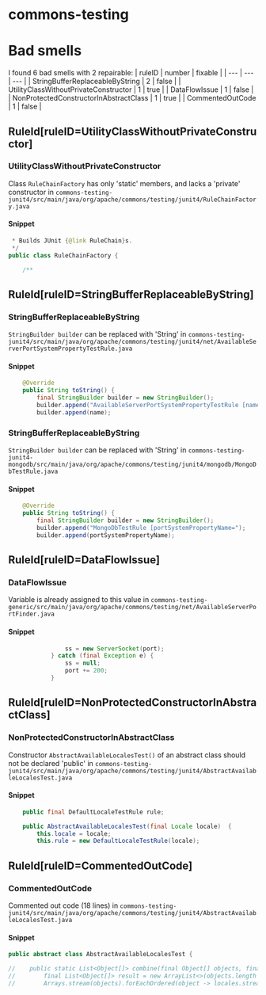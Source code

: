 # commons-testing 
 
# Bad smells
I found 6 bad smells with 2 repairable:
| ruleID | number | fixable |
| --- | --- | --- |
| StringBufferReplaceableByString | 2 | false |
| UtilityClassWithoutPrivateConstructor | 1 | true |
| DataFlowIssue | 1 | false |
| NonProtectedConstructorInAbstractClass | 1 | true |
| CommentedOutCode | 1 | false |
## RuleId[ruleID=UtilityClassWithoutPrivateConstructor]
### UtilityClassWithoutPrivateConstructor
Class `RuleChainFactory` has only 'static' members, and lacks a 'private' constructor
in `commons-testing-junit4/src/main/java/org/apache/commons/testing/junit4/RuleChainFactory.java`
#### Snippet
```java
 * Builds JUnit {@link RuleChain}s.
 */
public class RuleChainFactory {

    /**
```

## RuleId[ruleID=StringBufferReplaceableByString]
### StringBufferReplaceableByString
`StringBuilder builder` can be replaced with 'String'
in `commons-testing-junit4/src/main/java/org/apache/commons/testing/junit4/net/AvailableServerPortSystemPropertyTestRule.java`
#### Snippet
```java
    @Override
    public String toString() {
        final StringBuilder builder = new StringBuilder();
        builder.append("AvailableServerPortSystemPropertyTestRule [name=");
        builder.append(name);
```

### StringBufferReplaceableByString
`StringBuilder builder` can be replaced with 'String'
in `commons-testing-junit4-mongodb/src/main/java/org/apache/commons/testing/junit4/mongodb/MongoDbTestRule.java`
#### Snippet
```java
    @Override
    public String toString() {
        final StringBuilder builder = new StringBuilder();
        builder.append("MongoDbTestRule [portSystemPropertyName=");
        builder.append(portSystemPropertyName);
```

## RuleId[ruleID=DataFlowIssue]
### DataFlowIssue
Variable is already assigned to this value
in `commons-testing-generic/src/main/java/org/apache/commons/testing/net/AvailableServerPortFinder.java`
#### Snippet
```java
                ss = new ServerSocket(port);
            } catch (final Exception e) {
                ss = null;
                port += 200;
            }
```

## RuleId[ruleID=NonProtectedConstructorInAbstractClass]
### NonProtectedConstructorInAbstractClass
Constructor `AbstractAvailableLocalesTest()` of an abstract class should not be declared 'public'
in `commons-testing-junit4/src/main/java/org/apache/commons/testing/junit4/AbstractAvailableLocalesTest.java`
#### Snippet
```java
    public final DefaultLocaleTestRule rule;

    public AbstractAvailableLocalesTest(final Locale locale)  {
        this.locale = locale;
        this.rule = new DefaultLocaleTestRule(locale);
```

## RuleId[ruleID=CommentedOutCode]
### CommentedOutCode
Commented out code (18 lines)
in `commons-testing-junit4/src/main/java/org/apache/commons/testing/junit4/AbstractAvailableLocalesTest.java`
#### Snippet
```java
public abstract class AbstractAvailableLocalesTest {

//    public static List<Object[]> combine(final Object[] objects, final List<Locale> locales) {
//        final List<Object[]> result = new ArrayList<>(objects.length * locales.size());
//        Arrays.stream(objects).forEachOrdered(object -> locales.stream().forEachOrdered(locale -> result.add(new Object[] { object, locale })));
```

